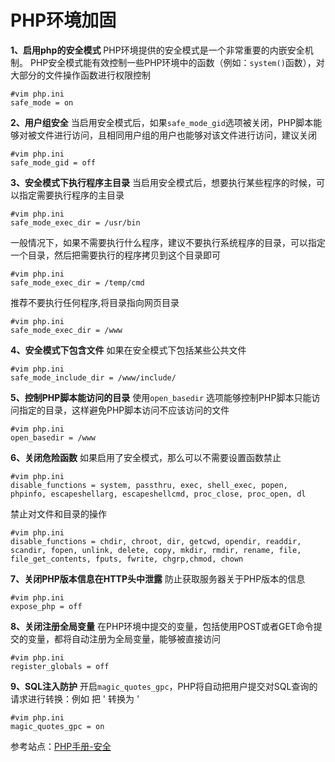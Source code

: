 # PHP环境加固

**1、启用php的安全模式**
PHP环境提供的安全模式是一个非常重要的内嵌安全机制。
PHP安全模式能有效控制一些PHP环境中的函数（例如：`system()`函数），对大部分的文件操作函数进行权限控制

    #vim php.ini
    safe_mode = on

**2、用户组安全**
当启用安全模式后，如果`safe_mode_gid`选项被关闭，PHP脚本能够对被文件进行访问，且相同用户组的用户也能够对该文件进行访问，建议关闭

    #vim php.ini
    safe_mode_gid = off

**3、安全模式下执行程序主目录**
当启用安全模式后，想要执行某些程序的时候，可以指定需要执行程序的主目录

    #vim php.ini
    safe_mode_exec_dir = /usr/bin

一般情况下，如果不需要执行什么程序，建议不要执行系统程序的目录，可以指定一个目录，然后把需要执行的程序拷贝到这个目录即可

    #vim php.ini
    safe_mode_exec_dir = /temp/cmd
    
推荐不要执行任何程序,将目录指向网页目录

    #vim php.ini
    safe_mode_exec_dir = /www        
    
**4、安全模式下包含文件**
如果在安全模式下包括某些公共文件

    #vim php.ini
    safe_mode_include_dir = /www/include/

**5、控制PHP脚本能访问的目录**
使用`open_basedir` 选项能够控制PHP脚本只能访问指定的目录，这样避免PHP脚本访问不应该访问的文件

    #vim php.ini
    open_basedir = /www
    
**6、关闭危险函数**
如果启用了安全模式，那么可以不需要设置函数禁止

    #vim php.ini
    disable_functions = system, passthru, exec, shell_exec, popen, phpinfo, escapeshellarg, escapeshellcmd, proc_close, proc_open, dl

禁止对文件和目录的操作

    #vim php.ini
    disable_functions = chdir, chroot, dir, getcwd, opendir, readdir, scandir, fopen, unlink, delete, copy, mkdir, rmdir, rename, file, file_get_contents, fputs, fwrite, chgrp,chmod, chown

**7、关闭PHP版本信息在HTTP头中泄露**
防止获取服务器关于PHP版本的信息

    #vim php.ini
    expose_php = off


**8、关闭注册全局变量**
在PHP环境中提交的变量，包括使用POST或者GET命令提交的变量，都将自动注册为全局变量，能够被直接访问

    #vim php.ini
    register_globals = off

**9、SQL注入防护**
开启`magic_quotes_gpc`，PHP将自动把用户提交对SQL查询的请求进行转换：例如 把 ' 转换为 \'

    #vim php.ini
    magic_quotes_gpc = on
    

参考站点：[PHP手册-安全](http://php.net/manual/zh/ini.sect.safe-mode.php)